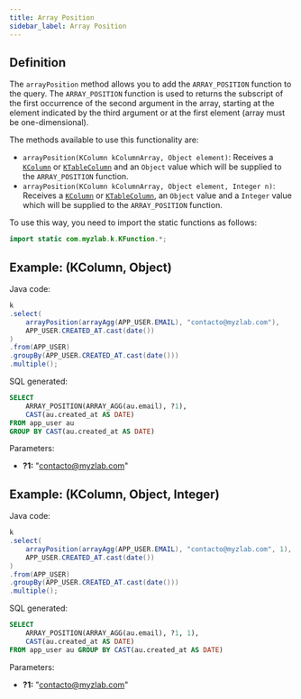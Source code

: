 ```yaml
---
title: Array Position
sidebar_label: Array Position
---
```


## Definition

The `arrayPosition` method allows you to add the `ARRAY_POSITION` function to the query. The `ARRAY_POSITION` function is used to returns the subscript of the first occurrence of the second argument in the array, starting at the element indicated by the third argument or at the first element (array must be one-dimensional).

The methods available to use this functionality are:

- `arrayPosition(KColumn kColumnArray, Object element)`: Receives a [`KColumn`](/docs/misc/select-list-values#2-kcolumn) or [`KTableColumn`](/docs/misc/select-list-values#1-ktablecolumn) and an `Object` value which will be supplied to the `ARRAY_POSITION` function.
- `arrayPosition(KColumn kColumnArray, Object element, Integer n)`: Receives a [`KColumn`](/docs/misc/select-list-values#2-kcolumn) or [`KTableColumn`](/docs/misc/select-list-values#1-ktablecolumn), an `Object` value and a `Integer` value which will be supplied to the `ARRAY_POSITION` function.

To use this way, you need to import the static functions as follows:

```java
import static com.myzlab.k.KFunction.*;
```

## Example: (KColumn, Object)

Java code:

```java
k
.select(
    arrayPosition(arrayAgg(APP_USER.EMAIL), "contacto@myzlab.com"),
    APP_USER.CREATED_AT.cast(date())
)
.from(APP_USER)
.groupBy(APP_USER.CREATED_AT.cast(date()))
.multiple();
```

SQL generated:

```sql
SELECT
    ARRAY_POSITION(ARRAY_AGG(au.email), ?1),
    CAST(au.created_at AS DATE)
FROM app_user au
GROUP BY CAST(au.created_at AS DATE)
```

Parameters:

- **?1:** "contacto@myzlab.com"

## Example: (KColumn, Object, Integer)

Java code:

```java
k
.select(
    arrayPosition(arrayAgg(APP_USER.EMAIL), "contacto@myzlab.com", 1),
    APP_USER.CREATED_AT.cast(date())
)
.from(APP_USER)
.groupBy(APP_USER.CREATED_AT.cast(date()))
.multiple();
```

SQL generated:

```sql
SELECT
    ARRAY_POSITION(ARRAY_AGG(au.email), ?1, 1),
    CAST(au.created_at AS DATE)
FROM app_user au GROUP BY CAST(au.created_at AS DATE)
```

Parameters:

- **?1:** "contacto@myzlab.com"
